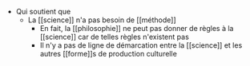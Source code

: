 - Qui soutient que
    - La [[science]] n'a pas besoin de [[méthode]]
      - En fait, la [[philosophie]] ne peut pas donner de règles à la [[science]] car de telles règles n'existent pas
      - Il n'y a pas de ligne de démarcation entre la [[science]] et les autres [[forme]]s de production culturelle